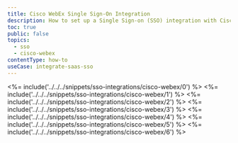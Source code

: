 ```yaml
---
title: Cisco WebEx Single Sign-On Integration
description: How to set up a Single Sign-on (SSO) integration with Cisco WebEx and Auth0.
toc: true
public: false
topics:
  - sso
  - cisco-webex
contentType: how-to
useCase: integrate-saas-sso
---
```

<%= include('../../../snippets/sso-integrations/cisco-webex/0') %> 
<%= include('../../../snippets/sso-integrations/cisco-webex/1') %> 
<%= include('../../../snippets/sso-integrations/cisco-webex/2') %> 
<%= include('../../../snippets/sso-integrations/cisco-webex/3') %> 
<%= include('../../../snippets/sso-integrations/cisco-webex/4') %> 
<%= include('../../../snippets/sso-integrations/cisco-webex/5') %> 
<%= include('../../../snippets/sso-integrations/cisco-webex/6') %>
